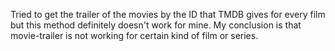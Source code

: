 

Tried to get the trailer of the movies by the ID that TMDB gives for every film but this method definitely doesn't work for mine. My conclusion is that movie-trailer is not working for certain kind of film or series.
